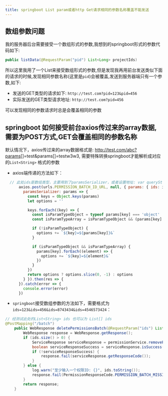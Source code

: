 ```yaml
---
title: springboot List param或者http Get请求相同的参数名称覆盖不能发送
---
```


## 数组参数问题

我的服务器后台需要接受一个数组形式的参数,我想到的springboot形式的参数代码如下:

```java
public listData(@RequestParam("pid") List<Long> projectIds)
```

所以这里我用了一个List来接受数组形式的参数,但是发现我再用前台发送类似下面的请求的时候,发现相同参数名称(这里是`pid`)会被覆盖,发送到服务器端只有一个参数,如下:

- 发送的GET类型的请求如下: `http://test.com?pid=123&pid=456`
- 实际发送的GET类型请求地址: `http://test.com?pid=456`

可以发现相同的参数请求时总是会覆盖相同的参数

## springboot 如何接受前台axios传过来的array数据,需要为POST方式,GET会覆盖相同的参数名称

默认情况下，axios传过来的array数据格式是: <http://test.com/abc?params>[]=test&params[]=testw3w3, 需要特殊转换springboot才能解析成对应的`List<String>` 格式的参数

- axios端传递的方法如下：

```js
  // 此处ids是数组类型，主要用到了paramsSerializer，或者设置地址: var queryString = Object.keys(params).map(key => key + '=' + params[key]).join('&');
      axios.post(urls.PERMISSION_BATCH_ID_URL, null, { params: { ids: ids },
        paramsSerializer: params => {
          const keys = Object.keys(params)
          let options = ''

          keys.forEach((key) => {
            const isParamTypeObject = typeof params[key] === 'object'
            const isParamTypeArray = isParamTypeObject && (params[key].length >= 0)

            if (!isParamTypeObject) {
              options += `${key}=${params[key]}&`
            }

            if (isParamTypeObject && isParamTypeArray) {
              params[key].forEach((element) => {
                options += `${key}=${element}&`
              })
            }
          })
          return options ? options.slice(0, -1) : options
        } }).then(res => {
      }).catch(error => {
        console.error(error)
      })

```

- `springboot`接受数组参数的方法如下，需要格式为`ids=123&ids=456&ids=8743434&ids=4546573424`：

```java
// 经测试此处的List<String> ids 也可以为 List[] ids
@PostMapping("/batch")
    public WebResponse deletePermissionsBatch(@RequestParam("ids") List<String> ids) {
        WebResponse response = WebResponse.getResponse();
        if (ids.size() > 0) {
            ServiceResponse serviceResponse = permissionService.removePermissionBatch(ids);
            boolean serviceResponseSuccess = serviceResponse.isSuccess();
            if (!serviceResponseSuccess) {
                response.fail(serviceResponse.getResponseCode());
            }
        } else {
            log.warn("至少输入一个权限ID: {}", ids.toString());
            response.fail(PermissionResponseCode.PERMISSION_BATCH_MISSING);
        }
        return response;
    }
```
